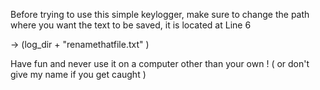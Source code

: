 Before trying to use this simple keylogger, make sure to change the path where you want the text to be saved, it is located at Line 6 

-> (log_dir + "renamethatfile.txt" ) 

Have fun and never use it on a computer other than your own ! ( or don't give my name if you get caught ) 
